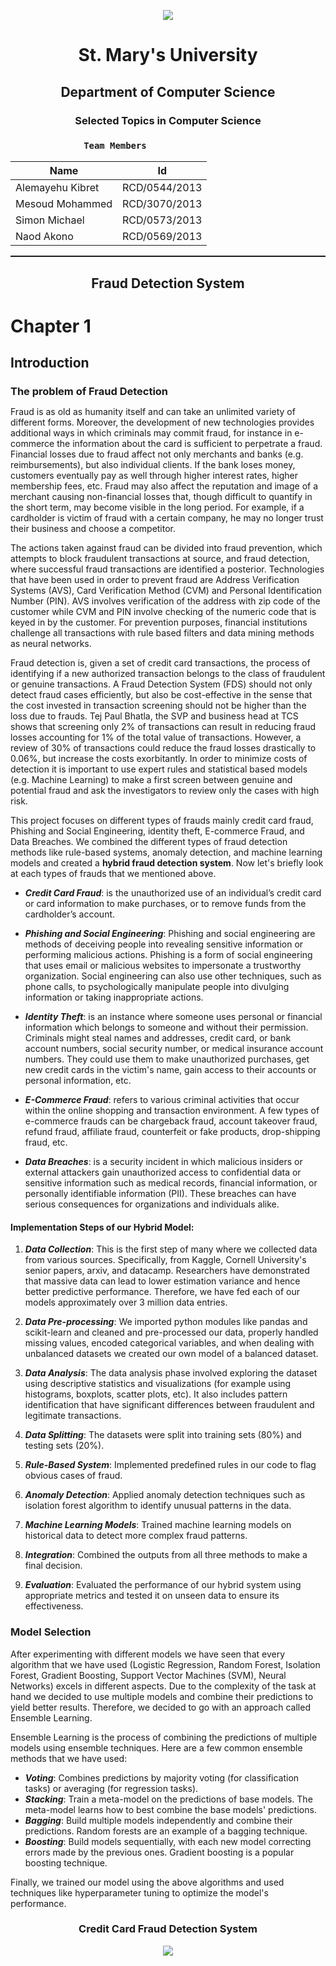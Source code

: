 <p align="center">
<img src="https://github.com/Syntax-Savior/Credit-Card-Fraud-Detection_System/blob/main/Assets/Images/St_Marys-Logo-Resized.jpg">
</p>

<h1 align="center">St. Mary's University</h1>

<h2 align="center">Department of Computer Science</h2>
<h3 align="center">Selected Topics in Computer Science<h3>

                  Team Members

|        Name         |          Id       |
|---------------------|-------------------|
| Alemayehu Kibret    |     RCD/0544/2013 |
| Mesoud Mohammed     |     RCD/3070/2013 |
| Simon Michael       |     RCD/0573/2013 |
| Naod Akono          |     RCD/0569/2013 |

<hr style="height:2px; margin-bottom:25px;" >

<h2 align="center">Fraud Detection System</h2>

<p>
  <h1 style="margin-bottom:10px">Chapter 1</h1>
  <h2 style="margin-bottom:10px">Introduction</h2>
  <h3 style="margin-bottom:5px">The problem of Fraud Detection</h3>

  <p>
  Fraud is as old as humanity itself and can take an unlimited variety of different forms. Moreover, the development of new technologies provides additional ways in which criminals may commit fraud, for instance in e-commerce the information about the card is sufficient to perpetrate a fraud. Financial losses due to fraud affect not only merchants and banks (e.g. reimbursements), but also individual clients. If the bank loses money, customers eventually pay as well through higher interest rates, higher membership fees, etc. Fraud may also affect the reputation and image of a merchant causing non-financial losses that, though difficult to quantify in the short term, may become visible in the long period. For example, if a cardholder is victim of fraud with a certain company, he may no longer trust their business and choose a competitor.
  </p>

  <p>
  The actions taken against fraud can be divided into fraud prevention, which attempts to block fraudulent transactions at source, and fraud detection, where successful fraud transactions are identified a posterior. Technologies that have been used in order to prevent fraud are Address Verification Systems (AVS), Card Verification Method (CVM) and Personal Identification Number (PIN). AVS involves verification of the address with zip code of the customer while CVM and PIN involve checking of the numeric code that is keyed in by the customer. For prevention purposes, financial institutions challenge all transactions with rule based filters and data mining methods as neural networks.
  </p>

  <p>
  Fraud detection is, given a set of credit card transactions, the process of identifying if a new authorized transaction belongs to the class of fraudulent or genuine transactions. A Fraud Detection System (FDS) should not only detect fraud cases efficiently, but also be cost-effective in the sense that the cost invested in transaction screening should not be higher than the loss due to frauds. Tej Paul Bhatla, the SVP and business head at TCS shows that screening only 2% of transactions can result in reducing fraud losses accounting for 1% of the total value of transactions. However, a review of 30% of transactions could reduce the fraud losses drastically to 0.06%, but increase the costs exorbitantly. In order to minimize costs of detection it is important to use expert rules and statistical based models (e.g. Machine Learning) to make a first screen between genuine and potential fraud and ask the investigators to review only the cases with high risk.
  </p>

 <p>
  This project focuses on different types of frauds mainly credit card fraud, Phishing and Social Engineering, identity theft, E-commerce Fraud, and Data Breaches. We combined the different types of fraud detection methods like rule-based systems, anomaly detection, and machine learning models and created a <strong>hybrid fraud detection system</strong>. Now let's briefly look at each types of frauds that we mentioned above.

  * **_Credit Card Fraud_**: is the unauthorized use of an individual’s credit card or card information to make purchases, or to remove funds from the cardholder’s account.

  * **_Phishing and Social Engineering_**: Phishing and social engineering are methods of deceiving people into revealing sensitive information or performing malicious actions. Phishing is a form of social engineering that uses email or malicious websites to impersonate a trustworthy organization. Social engineering can also use other techniques, such as phone calls, to psychologically manipulate people into divulging information or taking inappropriate actions.

  * **_Identity Theft_**: is an instance where someone uses personal or financial information which belongs to someone and without their permission. Criminals might steal names and addresses, credit card, or bank account numbers, social security number, or medical insurance account numbers. They could use them to make unauthorized purchases, get new credit cards in the victim's name, gain access to their accounts or personal information, etc.

  * **_E-Commerce Fraud_**: refers to various criminal activities that occur within the online shopping and transaction environment. A few types of e-commerce frauds can be chargeback fraud, account takeover fraud, refund fraud, affiliate fraud, counterfeit or fake products, drop-shipping fraud, etc.

  * **_Data Breaches_**: is a security incident in which malicious insiders or external attackers gain unauthorized access to confidential data or sensitive information such as medical records, financial information, or personally identifiable information (PII). These breaches can have serious consequences for organizations and individuals alike.

  <h4>Implementation Steps of our Hybrid Model:</h4>

  1. **_Data Collection_**: This is the first step of many where we collected data from various sources. Specifically, from Kaggle, Cornell University's senior papers, arxiv, and datacamp. Researchers have demonstrated that massive data can lead to lower estimation variance and hence better predictive performance. Therefore, we have fed each of our models approximately over 3 million data entries.

  2. **_Data Pre-processing_**: We imported python modules like pandas and scikit-learn and cleaned and pre-processed our data, properly handled missing values, encoded categorical variables, and when dealing with unbalanced datasets we created our own model of a balanced dataset.

  3. **_Data Analysis_**: The data analysis phase involved exploring the dataset using descriptive statistics and visualizations (for example using histograms, boxplots, scatter plots, etc). It also includes pattern identification that have significant differences between fraudulent and legitimate transactions.

  4. **_Data Splitting_**: The datasets were split into training sets (80%) and testing sets (20%).

  5. **_Rule-Based System_**: Implemented predefined rules in our code to flag obvious cases of fraud.

  6. **_Anomaly Detection_**: Applied anomaly detection techniques such as isolation forest algorithm to identify unusual patterns in the data.

  7. **_Machine Learning Models_**: Trained machine learning models on historical data to detect more complex fraud patterns.

  8. **_Integration_**: Combined the outputs from all three methods to make a final decision.

  9. **_Evaluation_**: Evaluated the performance of our hybrid system using appropriate metrics and tested it on unseen data to ensure its effectiveness.

  <p>
  <h3>Model Selection</h3>
  After experimenting with different models we have seen that every algorithm that we have used (Logistic Regression, Random Forest, Isolation Forest, Gradient Boosting, Support Vector Machines (SVM), Neural Networks) excels in different aspects. Due to the complexity of the task at hand we decided to use multiple models and combine their predictions to yield better results. Therefore, we decided to go with an approach called Ensemble Learning.

  Ensemble Learning is the process of combining the predictions of multiple models using ensemble techniques. Here are a few common ensemble methods that we have used:

  * **_Voting_**: Combines predictions by majority voting (for classification tasks) or averaging (for
            regression tasks).
  * **_Stacking_**: Train a meta-model on the predictions of base models. The meta-model learns how to best
              combine the base models' predictions.
  * **_Bagging_**: Build multiple models independently and combine their predictions. Random forests are an
            example of a bagging technique.
  * **_Boosting_**: Build models sequentially, with each new model correcting errors made by the previous
              ones. Gradient boosting is a popular boosting technique.

  Finally, we trained our model using the above algorithms and used techniques like hyperparameter tuning to optimize the model's performance.
  </p>
 </p>
</p>

<h3 align="center">Credit Card Fraud Detection System</h3>

<p align="center">
<img src="https://github.com/Syntax-Savior/Credit-Card-Fraud-Detection_System/blob/main/Assets/Images/WorkFlow-CCFDS.jpg">
</p>